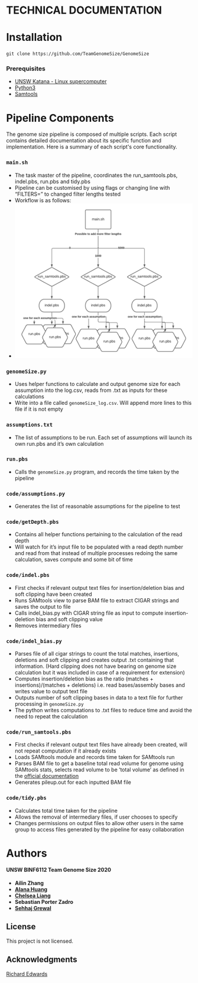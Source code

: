 # **TECHNICAL DOCUMENTATION**
 
# Installation
 
```
git clone https://github.com/TeamGenomeSize/GenomeSize
```
 
### Prerequisites
 
- [UNSW Katana - Linux supercomputer](https://unsw-restech.github.io/index.html)
- [Python3](https://www.python.org/downloads/)
- [Samtools](http://www.htslib.org/)
 
# Pipeline Components
 
The genome size pipeline is composed of multiple scripts. Each script contains detailed documentation about its specific function and implementation. Here is a summary of each script's core functionality.
 
### **`main.sh`**
- The task master of the pipeline, coordinates the run_samtools.pbs, indel.pbs, run.pbs and tidy.pbs
- Pipeline can be customised by using flags or changing line with “FILTERS=” to changed filter lengths tested
- Workflow is as follows:
- ![main.sh workflow](./assets/main.sh.png)

 
### **`genomeSize.py`**
- Uses helper functions to calculate and output genome size for each assumption into the log.csv, reads from .txt as inputs for these calculations
- Write into a file called `genomeSize_log.csv`. Will append more lines to this file if it is not empty
 
### **`assumptions.txt`**
- The list of assumptions to be run. Each set of assumptions will launch its own run.pbs and it’s own calculation
 
### **`run.pbs`**
- Calls the `genomeSize.py` program, and records the time taken by the pipeline
 
### **`code/assumptions.py`**
- Generates the list of reasonable assumptions for the pipeline to test
 
### **`code/getDepth.pbs`**
- Contains all helper functions pertaining to the calculation of the read depth
- Will watch for it’s input file to be populated with a read depth number and read from that instead of multiple processes redoing the same calculation, saves compute and some bit of time

### **`code/indel.pbs`**
- First checks if relevant output text files for insertion/deletion bias and soft clipping have been created
- Runs SAMtools view to parse BAM file to extract CIGAR strings and saves the output to file
- Calls indel_bias.py with CIGAR string file as input to compute insertion-deletion bias and soft clipping value
- Removes intermediary files
 
### **`code/indel_bias.py`**
- Parses file of all cigar strings to count the total matches, insertions, deletions and soft clipping and creates output .txt containing that information. (Hard clipping does not have bearing on genome size calculation but it was included in case of a requirement for extension) 
- Computes insertion/deletion bias as the ratio  (matches + insertions)/(matches + deletions) i.e. read bases/assembly bases and writes value to output text file
- Outputs number of soft clipping bases in data to a text file for further processing in `genomeSize.py`
- The python writes computations to .txt files to reduce time and avoid the need to repeat the calculation

 
### **`code/run_samtools.pbs`**
- First checks if relevant output text files have already been created, will not repeat computation if it already exists
- Loads SAMtools module and records time taken for SAMtools run
- Parses BAM file to get a baseline total read volume for genome using SAMtools stats, selects read volume to be ‘total volume’ as defined in the [official documentation](https://www.htslib.org/doc/samtools-stats.html)
- Generates pileup.out for each inputted BAM file
 
### **`code/tidy.pbs`**
- Calculates total time taken for the pipeline
- Allows the removal of intermediary files, if user chooses to specify
- Changes permissions on output files to allow other users in the same group to access files generated by the pipeline for easy collaboration
 
# Authors
 
#### UNSW BINF6112 Team Genome Size 2020
- **Ailin Zhang**
- [**Alana Huang**](https://www.linkedin.com/in/alana-y-huang/)
- [**Chelsea Liang**](https://www.linkedin.com/in/chelsea-liang-03674b140/)
- **Sebastian Porter Zadro**
- [**Sehhaj Grewal**](https://www.linkedin.com/in/sehhajgrewal/)
 
## License
 
This project is not licensed.
 
## Acknowledgments
 
[Richard Edwards](http://www.slimsuite.unsw.edu.au/)
